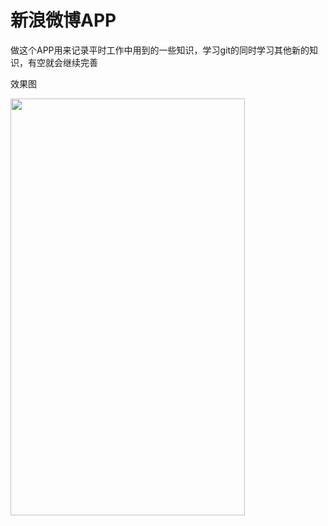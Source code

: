 <h1>新浪微博APP</h1>

做这个APP用来记录平时工作中用到的一些知识，学习git的同时学习其他新的知识，有空就会继续完善

效果图


<img src="https://github.com/FMYang/SNAPP/blob/master/SinaweiboDemo/Screenshots/screenshots.png" width="375" height="667">
